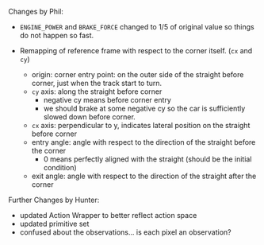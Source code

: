 Changes by Phil:

- `ENGINE_POWER` and `BRAKE_FORCE` changed to 1/5 of original value so things do not happen so fast.

- Remapping of reference frame with respect to the corner itself. (`cx` and `cy`)
    - origin: corner entry point: on the outer side of the straight before corner, just when the track start to turn.
    - `cy` axis: along the straight before corner
        - negative cy means before corner entry
        - we should brake at some negative cy so the car is sufficiently slowed down before corner.
    - `cx` axis: perpendicular to y, indicates lateral position on the straight before corner
    - entry angle: angle with respect to the direction of the straight before the corner
        - 0 means perfectly aligned with the straight (should be the initial condition)
    - exit angle: angle with respect to the direction of the straight after the corner

Further Changes by Hunter:
- updated Action Wrapper to better reflect action space
- updated primitive set
- confused about the observations... is each pixel an observation?